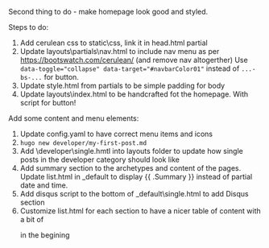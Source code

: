 Second thing to do - make homepage look good and styled.

Steps to do:
1. Add cerulean css to static\css\, link it in head.html partial
2. Update layouts\partials\nav.html to include nav menu as per https://bootswatch.com/cerulean/ (and remove nav altogerther)
   Use `data-toggle="collapse" data-target="#navbarColor01"` instead of `...-bs-...` for button. 
3. Update style.html from partials to be simple padding for body
5. Update layouts\index.html to be handcrafted fot the homepage. 
   With script for button!



Add some content and menu elements:
1. Update config.yaml to have correct menu items and icons
2. `hugo new developer/my-first-post.md`
3. Add \developer\single.hmtl into layouts folder to update how single posts in the developer category should look like
4. Add summary section to the archetypes and content of the pages.
   Update list.html in _default to display {{ .Summary }} instead of partial date and time.
5. Add disqus script to the bottom of _default\single.html to add Disqus section 
6. Customize list.html for each section to have a nicer table of content with a bit of <p> in the begining
